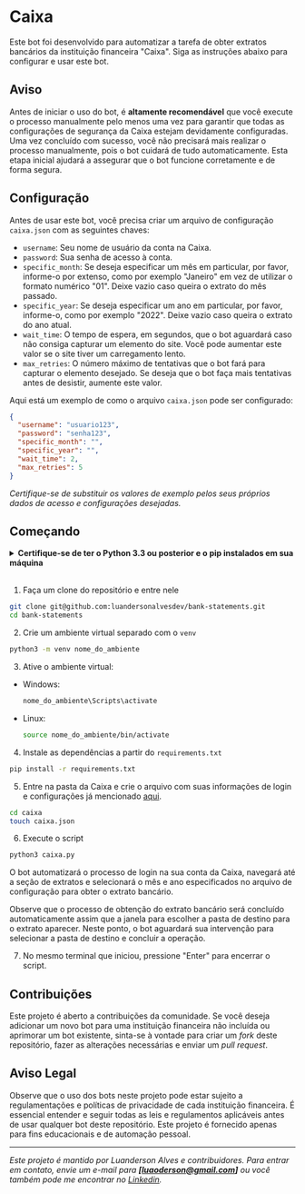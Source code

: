 # Caixa

Este bot foi desenvolvido para automatizar a tarefa de obter extratos bancários da instituição financeira "Caixa". Siga as instruções abaixo para configurar e usar este bot.

## Aviso

Antes de iniciar o uso do bot, é **altamente recomendável** que você execute o processo manualmente pelo menos uma vez para garantir que todas as configurações de segurança da Caixa estejam devidamente configuradas. Uma vez concluído com sucesso, você não precisará mais realizar o processo manualmente, pois o bot cuidará de tudo automaticamente. Esta etapa inicial ajudará a assegurar que o bot funcione corretamente e de forma segura.

## Configuração

Antes de usar este bot, você precisa criar um arquivo de configuração `caixa.json` com as seguintes chaves:

- `username`: Seu nome de usuário da conta na Caixa.
- `password`: Sua senha de acesso à conta.
- `specific_month`: Se deseja especificar um mês em particular, por favor, informe-o por extenso, como por exemplo "Janeiro" em vez de utilizar o formato numérico "01". Deixe vazio caso queira o extrato do mês passado.
- `specific_year`: Se deseja especificar um ano em particular, por favor, informe-o, como por exemplo "2022". Deixe vazio caso queira o extrato do ano atual.
- `wait_time`: O tempo de espera, em segundos, que o bot aguardará caso não consiga capturar um elemento do site. Você pode aumentar este valor se o site tiver um carregamento lento.
- `max_retries`: O número máximo de tentativas que o bot fará para capturar o elemento desejado. Se deseja que o bot faça mais tentativas antes de desistir, aumente este valor.

Aqui está um exemplo de como o arquivo `caixa.json` pode ser configurado:

```json
{
  "username": "usuario123",
  "password": "senha123",
  "specific_month": "",
  "specific_year": "",
  "wait_time": 2,
  "max_retries": 5
}
```
*Certifique-se de substituir os valores de exemplo pelos seus próprios dados de acesso e configurações desejadas.*

## Começando

<details>
  <summary><strong>Certifique-se de ter o Python 3.3 ou posterior e o pip instalados em sua máquina</strong></summary><br />
  
* Para verificar se você tem o `python` e o `pip`
  ```bash
  python3 --version && pip --version
  ```
* A saída deve ser similar a algo assim:
  ```
  Python 3.8.10
  pip 20.0.2 from /usr/lib/python3/dist-packages/pip (python 3.8)
  ```
</details>

<br>

1. Faça um clone do repositório e entre nele

```bash
git clone git@github.com:luandersonalvesdev/bank-statements.git
cd bank-statements
```

2. Crie um ambiente virtual separado com o `venv`

```bash
python3 -m venv nome_do_ambiente
```

3. Ative o ambiente virtual:

- Windows:
    ```bash
    nome_do_ambiente\Scripts\activate
    ```

- Linux:
    ```bash
    source nome_do_ambiente/bin/activate
    ```

4. Instale as dependências a partir do `requirements.txt`
```bash
pip install -r requirements.txt
```

5. Entre na pasta da Caixa e crie o arquivo com suas informações de login e configurações já mencionado [aqui](#configuração).
```bash
cd caixa
touch caixa.json
```

6. Execute o script
```bash
python3 caixa.py
```

O bot automatizará o processo de login na sua conta da Caixa, navegará até a seção de extratos e selecionará o mês e ano especificados no arquivo de configuração para obter o extrato bancário.

Observe que o processo de obtenção do extrato bancário será concluído automaticamente assim que a janela para escolher a pasta de destino para o extrato aparecer. Neste ponto, o bot aguardará sua intervenção para selecionar a pasta de destino e concluir a operação.

7. No mesmo terminal que iniciou, pressione "Enter" para encerrar o script.

## Contribuições

Este projeto é aberto a contribuições da comunidade. Se você deseja adicionar um novo bot para uma instituição financeira não incluída ou aprimorar um bot existente, sinta-se à vontade para criar um *fork* deste repositório, fazer as alterações necessárias e enviar um *pull request*.

## Aviso Legal

Observe que o uso dos bots neste projeto pode estar sujeito a regulamentações e políticas de privacidade de cada instituição financeira. É essencial entender e seguir todas as leis e regulamentos aplicáveis antes de usar qualquer bot deste repositório. Este projeto é fornecido apenas para fins educacionais e de automação pessoal.

---

*Este projeto é mantido por Luanderson Alves e contribuidores. Para entrar em contato, envie um e-mail para **[luaoderson@gmail.com]** ou você também pode me encontrar no [Linkedin](https://www.linkedin.com/in/luandersonalvesdev/).*